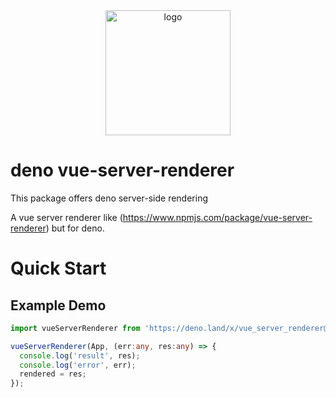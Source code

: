 <div align="center">
  <img src="https://raw.githubusercontent.com/VueServerRenderer/VueServerRenderer/main/lzyaemujz884m4tggslk.webp" width="200" alt="logo"/>
</div>

# deno vue-server-renderer

This package offers deno server-side rendering

A vue server renderer like (https://www.npmjs.com/package/vue-server-renderer) but for deno. 

# Quick Start

## Example Demo

```typescript
import vueServerRenderer from 'https://deno.land/x/vue_server_renderer@/mod.js'

vueServerRenderer(App, (err:any, res:any) => {
  console.log('result', res); 
  console.log('error', err);
  rendered = res;
});
```



